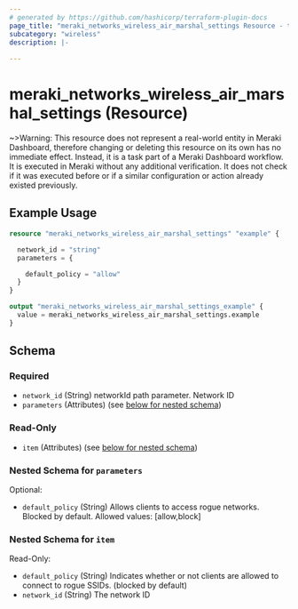 ```yaml
---
# generated by https://github.com/hashicorp/terraform-plugin-docs
page_title: "meraki_networks_wireless_air_marshal_settings Resource - terraform-provider-meraki"
subcategory: "wireless"
description: |-
  
---
```


# meraki_networks_wireless_air_marshal_settings (Resource)





~>Warning: This resource does not represent a real-world entity in Meraki Dashboard, therefore changing or deleting this resource on its own has no immediate effect. Instead, it is a task part of a Meraki Dashboard workflow. It is executed in Meraki without any additional verification. It does not check if it was executed before or if a similar configuration or action 
already existed previously.


## Example Usage

```terraform
resource "meraki_networks_wireless_air_marshal_settings" "example" {

  network_id = "string"
  parameters = {

    default_policy = "allow"
  }
}

output "meraki_networks_wireless_air_marshal_settings_example" {
  value = meraki_networks_wireless_air_marshal_settings.example
}
```

<!-- schema generated by tfplugindocs -->
## Schema

### Required

- `network_id` (String) networkId path parameter. Network ID
- `parameters` (Attributes) (see [below for nested schema](#nestedatt--parameters))

### Read-Only

- `item` (Attributes) (see [below for nested schema](#nestedatt--item))

<a id="nestedatt--parameters"></a>
### Nested Schema for `parameters`

Optional:

- `default_policy` (String) Allows clients to access rogue networks. Blocked by default.
                                        Allowed values: [allow,block]


<a id="nestedatt--item"></a>
### Nested Schema for `item`

Read-Only:

- `default_policy` (String) Indicates whether or not clients are allowed to       connect to rogue SSIDs. (blocked by default)
- `network_id` (String) The network ID
